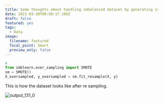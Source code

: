 ```yaml
---
title: Some thoughts about handling imbalanced dataset by generating synthetic data in machine learning
date: 2021-03-30T08:50:17.196Z
draft: false
featured: yes
tags:
  - Data
image:
  filename: featured
  focal_point: Smart
  preview_only: false
---
```



```python
# 
from imblearn.over_sampling import SMOTE
sm = SMOTE()
X_oversampled, y_oversampled = sm.fit_resample(X, y)
```
This is how the dataset looks like after re sampling.

![output_131_0](https://user-images.githubusercontent.com/19218787/112948670-ec2f0f00-916a-11eb-82df-6aec07246c57.png)

